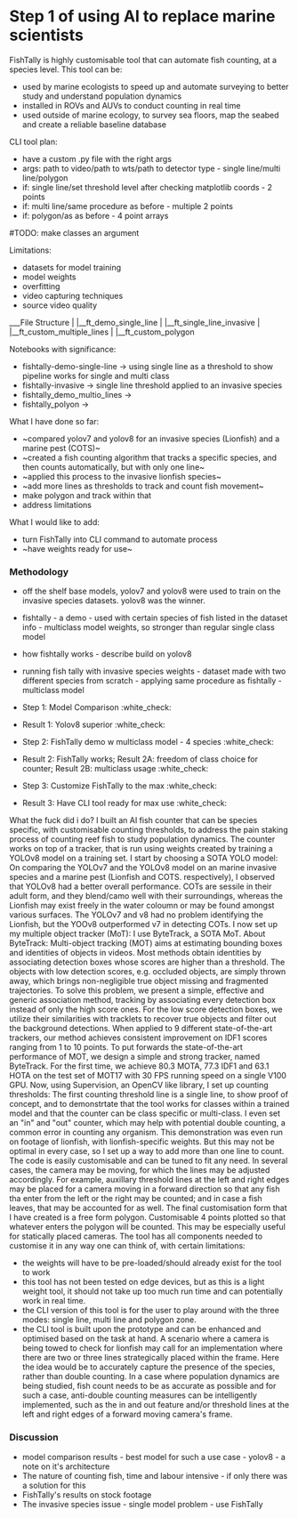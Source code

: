 # Step 1 of using AI to replace marine scientists

FishTally is highly customisable tool that can automate fish counting, at a species level. This tool can be:
- used by marine ecologists to speed up and automate surveying to better study and understand population dynamics
- installed in ROVs and AUVs to conduct counting in real time
- used outside of marine ecology, to survey sea floors, map the seabed and create a reliable baseline database

CLI tool plan:
- have a custom .py file with the right args
- args: path to video/path to wts/path to detector type - single line/multi line/polygon
- if: single line/set threshold level after checking matplotlib coords - 2 points
- if: multi line/same procedure as before - multiple 2 points
- if: polygon/as as before - 4 point arrays

#TODO:
make classes an argument

Limitations:
- datasets for model training
- model weights 
- overfitting
- video capturing techniques
- source video quality

___File Structure
|
|__ft_demo_single_line
|
|__ft_single_line_invasive
|
|__ft_custom_multiple_lines
|
|__ft_custom_polygon 

Notebooks with significance:
- fishtally-demo-single-line -> using single line as a threshold to show pipeline works for single and multi class 
- fishtally-invasive -> single line threshold applied to an invasive species
- fishtally_demo_multio_lines ->
- fishtally_polyon ->

What I have done so far:
- ~compared yolov7 and yolov8 for an invasive species (Lionfish) and a marine pest (COTS)~
- ~created a fish counting algorithm that tracks a specific species, and then counts automatically, but with only one line~
- ~applied this process to the invasive lionfish species~
- ~add more lines as thresholds to track and count fish movement~
- make polygon and track within that
- address limitations

What I would like to add:
- turn FishTally into CLI command to automate process
- ~have weights ready for use~

### Methodology

- off the shelf base models, yolov7 and yolov8 were used to train on the invasive species datasets. yolov8 was the winner.
- fishtally - a demo - used with certain species of fish listed in the dataset info - multiclass model weights, so stronger than regular single class model
- how fishtally works - describe build on yolov8
- running fish tally with invasive species weights - dataset made with two different species from scratch - applying same procedure as fishtally - multiclass model

- Step 1: Model Comparison :white_check:
- Result 1: Yolov8 superior :white_check:
- Step 2: FishTally demo w multiclass model - 4 species :white_check:
- Result 2: FishTally works; Result 2A: freedom of class choice for counter; Result 2B: multiclass usage :white_check:
- Step 3: Customize FishTally to the max :white_check:
- Result 3: Have CLI tool ready for max use :white_check:

What the fuck did i do?
I built an AI fish counter that can be species specific, with customisable counting thresholds, to address the pain staking process of counting reef fish to study population dynamics. The counter works on top of a tracker, that is run using weights created by training a YOLOv8 model on a training set.
I start by choosing a SOTA YOLO model:
On comparing the YOLOv7 and the YOLOv8 model on an marine invasive species and a marine pest (Lionfish and COTS. respectively), I observed that YOLOv8 had a better overall performance. COTs are sessile in their adult form, and they blend/camo well with their surroundings, whereas the Lionfish may exist freely in the water coloumn or may be found amongst various surfaces. The YOLOv7 and v8 had no problem identifying the Lionfish, but the YOOv8 outperformed v7 in detecting COTs.
I now set up my multiple object tracker (MoT):
I use ByteTrack, a SOTA MoT. About ByteTrack: Multi-object tracking (MOT) aims at estimating bounding boxes and identities of objects in videos. Most methods obtain identities by associating detection boxes whose scores are higher than a threshold. The objects with low detection scores, e.g. occluded objects, are simply thrown away, which brings non-negligible true object missing and fragmented trajectories. To solve this problem, we present a simple, effective and generic association method, tracking by associating every detection box instead of only the high score ones. For the low score detection boxes, we utilize their similarities with tracklets to recover true objects and filter out the background detections. When applied to 9 different state-of-the-art trackers, our method achieves consistent improvement on IDF1 scores ranging from 1 to 10 points. To put forwards the state-of-the-art performance of MOT, we design a simple and strong tracker, named ByteTrack. For the first time, we achieve 80.3 MOTA, 77.3 IDF1 and 63.1 HOTA on the test set of MOT17 with 30 FPS running speed on a single V100 GPU.
Now, using Supervision, an OpenCV like library, I set up counting thresholds:
The first counting threshold line is a single line, to show proof of concept, and to demonstrtate that the tool works for classes within a trained model and that the counter can be class specific or multi-class. I even set an "in" and "out" counter, which may help with potential double counting, a common error in counting any organism. This demonstration was even run on footage of lionfish, with lionfish-specific weights.
But this may not be optimal in every case, so I set up a way to add more than one line to count. The code is easily customisable and can be tuned to fit any need. In several cases, the camera may be moving, for which the lines may be adjusted accordingly. For example, auxillary threshold lines at the left and right edges may be placed for a camera moving in a forward direction so that any fish tha enter from the left or the right may be counted; and in case a fish leaves, that may be accounted for as well.
The final customisation form that I have created is a free form polygon. Customisable 4 points plotted so that whatever enters the polygon will be counted. This may be especially useful for statically placed cameras.
The tool has all components needed to customise it in any way one can think of, with certain limitations:
- the weights will have to be pre-loaded/should already exist for the tool to work
- this tool has not been tested on edge devices, but as this is a light weight tool, it should not take up too much run time and can potentially work in real time.
- the CLI version of this tool is for the user to play around with the three modes: single line, multi line and polygon zone.
- the CLI tool is built upon the prototype and can be enhanced and optimised based on the task at hand. A scenario where a camera is being towed to check for lionfish may call for an implementation where there are two or three lines strategically placed within the frame. Here the idea would be to accurately capture the presence of the species, rather than double counting. In a case where population dynamics are being studied, fish count needs to be as accurate as possible and for such a case, anti-double counting measures can be intelligently implemented, such as the in and out feature and/or threshold lines at the left and right edges of a forward moving camera's frame. 


### Discussion

- model comparison results - best model for such a use case - yolov8 - a note on it's architecture
- The nature of counting fish, time and labour intensive - if only there was a solution for this
- FishTally's results on stock footage
- The invasive species issue - single model problem - use FishTally

